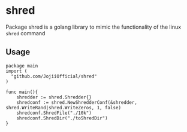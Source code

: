 # shred
 Package shred is a golang library to mimic the functionality of the linux `shred` command
 
## Usage
```golang
package main
import (
  "github.com/JojiiOfficial/shred"
)

func main(){
	shredder := shred.Shredder{}
	shredconf := shred.NewShredderConf(&shredder, shred.WriteRand|shred.WriteZeros, 1, false)
	shredconf.ShredFile("./10k")
	shredconf.ShredDir("./toShredDir")
}
```
